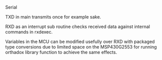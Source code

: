 Serial

TXD in main transmits once for example sake.

RXD as an interrupt sub routine checks received data against internal commands in rxdexec.

Variables in the MCU can be modified usefully over RXD with packaged type conversions due to
limited space on the MSP430G2553 for running orthadox library function to achieve the same effects.